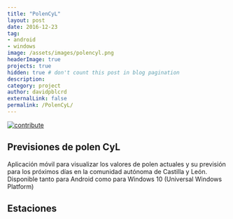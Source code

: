 ```yaml
---
title: "PolenCyL"
layout: post
date: 2016-12-23
tag: 
- android
- windows
image: /assets/images/polencyl.png
headerImage: true
projects: true
hidden: true # don't count this post in blog pagination
description: 
category: project
author: davidpblcrd
externalLink: false
permalink: /PolenCyL/
---
```


[![contribute](https://img.shields.io/badge/GitHub-contribute-red.svg)](https://github.com/davidpob99/PolenCyL/)

## Previsiones de polen CyL

Aplicación móvil para visualizar los valores de polen actuales y su previsión para los próximos días en la comunidad autónoma de Castilla y León. Disponible tanto para Android como para Windows 10 (Universal Windows Platform)


<!--
## Información actualizada

<img src="{{ site.url }}/images/polencyl/mobile1.png" width="400px">
<img src="{{ site.url }}/images/polencyl/mobile4.png" width="400px">-->

## Estaciones

<style>
            #map{              
                width:600px;
                height:480px;
            }
</style> 
<center><div id="map"></div></center>
<script src="https://maps.googleapis.com/maps/api/js?key=AIzaSyDq1hAF3bA3e3HZPyfgmthtswWguVIpKcE"></script>
<script>
            var map;
            var myLatlng;
            var avila = new google.maps.LatLng(40.6686370870955, -4.6606393671);
            var arenas = new google.maps.LatLng(40.1680866511724, -5.0956712137);
            var burgos = new google.maps.LatLng(42.3499677292503, -3.6822051133);
            var miranda = new google.maps.LatLng(42.6724991645089, -2.9703416282);
            var leon = new google.maps.LatLng(42.5735672646409, -5.5671588646);
            var ponferrada = new google.maps.LatLng(42.5025289970547, -6.5719487203);
            var palencia = new google.maps.LatLng(41.9860072206666, -4.5649220055);
            var salamanca = new google.maps.LatLng(40.9559681717042, -5.6802244925);
            var bejar = new google.maps.LatLng(40.3888448755564, -5.7719870706);
            var segovia = new google.maps.LatLng(40.9019416673774, -4.1829892208 );
            var soria = new google.maps.LatLng(41.8151715668429, -2.6511915798);
            var valladolid = new google.maps.LatLng(41.6522966863625, -4.7285413742);
            var zamora = new google.maps.LatLng(41.5225857844805, -5.8005370411 );
            

            function initialize() {
              myLatlng = new google.maps.LatLng(41.3942448, -4.61911);
              var mapOptions = {
                zoom: 6,
                center: myLatlng,
                mapTypeId: google.maps.MapTypeId.ROADMAP,
                disableDefaultUI: true
              };
              map = new google.maps.Map(document.getElementById('map'),mapOptions);

              var infowindow_avila = new google.maps.InfoWindow({
                content: 'Ávila'
              });
              var marker_avila = new google.maps.Marker({
                position: avila,
                map: map,
                draggable: true,
                animation: google.maps.Animation.DROP,

              });
              marker_avila.addListener('click', function(){
                if (marker_avila.getAnimation() !== null) {
                marker_avila.setAnimation(null);
              } else {
                marker_avila.setAnimation(google.maps.Animation.BOUNCE);
              }
              infowindow_avila.open(map, marker_avila);
              });

              var infowindow_arenas = new google.maps.InfoWindow({
                content: 'Arenas de San Pedro'
              });
              var marker_arenas = new google.maps.Marker({
                position: arenas,
                map: map,
                draggable: true,
                animation: google.maps.Animation.DROP,

              });
              marker_arenas.addListener('click', function(){
                if (marker_arenas.getAnimation() !== null) {
                marker_arenas.setAnimation(null);
              } else {
                marker_arenas.setAnimation(google.maps.Animation.BOUNCE);
              }
              infowindow_arenas.open(map, marker_arenas);
              });

              var infowindow_burgos = new google.maps.InfoWindow({
                content: 'Burgos'
              });
              var marker_burgos = new google.maps.Marker({
                position: burgos,
                map: map,
                draggable: true,
                animation: google.maps.Animation.DROP,

              });
              marker_burgos.addListener('click', function(){
                if (marker_burgos.getAnimation() !== null) {
                marker_burgos.setAnimation(null);
              } else {
                marker_burgos.setAnimation(google.maps.Animation.BOUNCE);
              }
              infowindow_burgos.open(map, marker_burgos);
              });

              var infowindow_miranda = new google.maps.InfoWindow({
                content: 'Miranda'
              });
              var marker_miranda = new google.maps.Marker({
                position: miranda,
                map: map,
                draggable: true,
                animation: google.maps.Animation.DROP,

              });
              marker_miranda.addListener('click', function(){
                if (marker_miranda.getAnimation() !== null) {
                marker_miranda.setAnimation(null);
              } else {
                marker_miranda.setAnimation(google.maps.Animation.BOUNCE);
              }
              infowindow_miranda.open(map, marker_miranda);
              });

              var infowindow_leon = new google.maps.InfoWindow({
                content: 'León'
              });
              var marker_leon = new google.maps.Marker({
                position: leon,
                map: map,
                draggable: true,
                animation: google.maps.Animation.DROP,

              });
              marker_leon.addListener('click', function(){
                if (marker_leon.getAnimation() !== null) {
                marker_leon.setAnimation(null);
              } else {
                marker_leon.setAnimation(google.maps.Animation.BOUNCE);
              }
              infowindow_leon.open(map, marker_leon);
              });

              var infowindow_ponferranda = new google.maps.InfoWindow({
                content: 'Ponferrada'
              });
              var marker_ponferrada = new google.maps.Marker({
                position: ponferrada,
                map: map,
                draggable: true,
                animation: google.maps.Animation.DROP,

              });
              marker_ponferrada.addListener('click', function(){
                if (marker_ponferrada.getAnimation() !== null) {
                marker_ponferrada.setAnimation(null);
              } else {
                marker_ponferrada.setAnimation(google.maps.Animation.BOUNCE);
              }
              infowindow_ponferranda.open(map, marker_ponferrada);
              });

              var infowindow_palencia = new google.maps.InfoWindow({
                content: 'Palencia'
              });
              var marker_palencia = new google.maps.Marker({
                position: palencia,
                map: map,
                draggable: true,
                animation: google.maps.Animation.DROP,

              });
              marker_palencia.addListener('click', function(){
                if (marker_palencia.getAnimation() !== null) {
                marker_palencia.setAnimation(null);
              } else {
                marker_palencia.setAnimation(google.maps.Animation.BOUNCE);
              }
              infowindow_palencia.open(map, marker_palencia);
              });

              var infowindow_salamanca = new google.maps.InfoWindow({
                content: 'salamanca'
              });
              var marker_salamanca = new google.maps.Marker({
                position: salamanca,
                map: map,
                draggable: true,
                animation: google.maps.Animation.DROP,

              });
              marker_salamanca.addListener('click', function(){
                if (marker_salamanca.getAnimation() !== null) {
                marker_salamanca.setAnimation(null);
              } else {
                marker_salamanca.setAnimation(google.maps.Animation.BOUNCE);
              }
              infowindow_salamanca.open(map, marker_salamanca);
              });

              var infowindow_bejar = new google.maps.InfoWindow({
                content: 'Béjar'
              });
              var marker_bejar = new google.maps.Marker({
                position: bejar,
                map: map,
                draggable: true,
                animation: google.maps.Animation.DROP,

              });
              marker_bejar.addListener('click', function(){
                if (marker_bejar.getAnimation() !== null) {
                marker_bejar.setAnimation(null);
              } else {
                marker_bejar.setAnimation(google.maps.Animation.BOUNCE);
              }
              infowindow_bejar.open(map, marker_bejar);
              });

              var infowindow_segovia = new google.maps.InfoWindow({
                content: 'Segovia'
              });
              var marker_segovia = new google.maps.Marker({
                position: segovia,
                map: map,
                draggable: true,
                animation: google.maps.Animation.DROP,

              });
              marker_segovia.addListener('click', function(){
                if (marker_segovia.getAnimation() !== null) {
                marker_segovia.setAnimation(null);
              } else {
                marker_segovia.setAnimation(google.maps.Animation.BOUNCE);
              }
              infowindow_segovia.open(map, marker_segovia);
              });
              
              var infowindow_soria = new google.maps.InfoWindow({
                content: 'Soria'
              });
              var marker_soria = new google.maps.Marker({
                position: soria,
                map: map,
                draggable: true,
                animation: google.maps.Animation.DROP,

              });
              marker_soria.addListener('click', function(){
                if (marker_soria.getAnimation() !== null) {
                marker_soria.setAnimation(null);
              } else {
                marker_soria.setAnimation(google.maps.Animation.BOUNCE);
              }
              infowindow_soria.open(map, marker_soria);
              });
              
              var infowindow_valladolid = new google.maps.InfoWindow({
                content: 'Valladolid'
              });
              var marker_valladolid = new google.maps.Marker({
                position: valladolid,
                map: map,
                draggable: true,
                animation: google.maps.Animation.DROP,

              });
              marker_valladolid.addListener('click', function(){
                if (marker_valladolid.getAnimation() !== null) {
                marker_valladolid.setAnimation(null);
              } else {
                marker_valladolid.setAnimation(google.maps.Animation.BOUNCE);
              }
              infowindow_valladolid.open(map, marker_valladolid);
              });

              var infowindow_zamora = new google.maps.InfoWindow({
                content: 'Zamora'
              });
              var marker_zamora = new google.maps.Marker({
                position: zamora,
                map: map,
                draggable: true,
                animation: google.maps.Animation.DROP,

              });
              marker_zamora.addListener('click', function(){
                if (marker_zamora.getAnimation() !== null) {
                marker_zamora.setAnimation(null);
              } else {
                marker_zamora.setAnimation(google.maps.Animation.BOUNCE);
              }
              infowindow_zamora.open(map, marker_zamora);
              });

            }                       
            google.maps.event.addDomListener(window, 'load', initialize);
        </script>


## Datos abiertos

Esta aplicación usa datos obtenidos del portal de [datos abiertos de la Junta de Castilla y León](http://datosabiertos.jcyl.es).

<!--
### ¿Qué son los datos abiertos?

Son aquellos datos que cualquiera es libre de utilizar, reutilizar y redistribuir, con el único límite, en su caso, del requisito de atribución de su fuente o reconocimiento de su autoría.

El sector público produce una gran variedad de información interesante para los ciudadanos y empresas, como por ejemplo, información social, económica, geográfica, estadística, meteorológica o turística y sobre empresas y educación. Esta información tiene unas características que la hacen particularmente atractiva para el sector de los contenidos digitales, ya que es completa, fiable y de calidad.

La apertura de datos del sector público permite que cualquier persona u organización pueda construir sobre ellos una nueva idea que resulte en nuevos datos, conocimientos, mejorar procesos, dar valor añadido a los existentes o incluso crear nuevos servicios.

Por lo tanto, tiene un considerable potencial económico y además favorece la transparencia, participación y colaboración ciudadana, necesarios para contar con un gobierno más abierto.

<center><a href="http://datos.gob.es"><img src="/assets/images/p_logo_rgb_web.jpg" width="200px"></a></center>-->

## Open Source

Este programa es libre: puede redistribuirlo y/o modificarlo bajo los términos de la [GNU General Public License (GPL),versión 3,](https://www.gnu.org/licenses/gpl-3.0.html) tal y como está publicada en la [Free Software Foundation](http://www.fsf.org/).



## Descargas

### Android

<center><a href='https://play.google.com/store/apps/details?id=es.davidpob99.PolenCyL&pcampaignid=MKT-Other-global-all-co-prtnr-py-PartBadge-Mar2515-1'><img width='350px' alt='Disponible en Google Play' src='https://play.google.com/intl/en_us/badges/images/generic/es_badge_web_generic.png'/></a></center>

### Windows 10 (Universal Windows Platform)

<center><a href="https://www.microsoft.com/store/apps/9pfkrf7gdc2l?ocid=badge"><img src="https://assets.windowsphone.com/781d478b-505e-4f0a-ba1a-b0d64f18bf8f/Spanish_Get_it_Win_10_InvariantCulture_Default.png" width='300px' alt="Consíguelo de Microsoft" /></a></center>

### Mozilla Firefox

<center><a href='https://addons.mozilla.org/es/firefox/addon/polencyl/'><img width='200px' alt='Disponible en Mozilla Firefox' src='https://assets.mozilla.org/view/0002/p_206.jpg?t=1502468880465'/></a></center>
